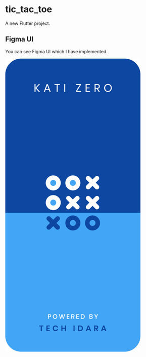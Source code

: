 # tic_tac_toe
A new Flutter project.

## Figma UI
You can see Figma UI which I have implemented.

![alt text](https://github.com/MuhammadJamalAshrafi/tic_tac_toe/blob/main/assets/images/Splash.png)
